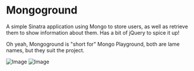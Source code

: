 # Mongoground #
A simple Sinatra application using Mongo to store users, as well as retrieve them to show information about them. Has a bit of jQuery to spice it up!

Oh yeah, Mongoground is "short for" Mongo Playground, both are lame names, but they suit the project.

![Image](http://i.imgur.com/dcAKu.png "Quick screenshot to show app.")
![Image](http://i.imgur.com/3Tc4c.png "Quick screenshot to show app.2")
